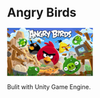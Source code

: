 # Angry Birds
<img src="img/angry-birds-1.jpg" alt="birds" style="width:200px;"/>

Bulit with Unity Game Engine.